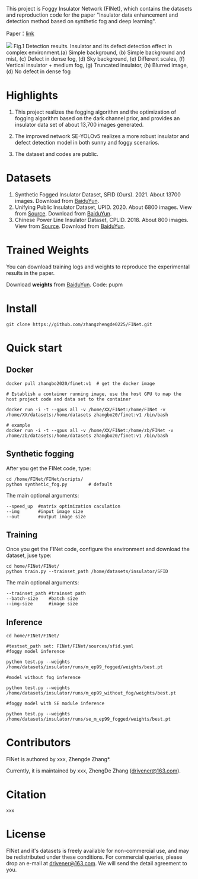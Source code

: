 
This project is Foggy Insulator Network (FINet), which contains the datasets and reproduction code for the paper 
"Insulator data enhancement and detection method based on synthetic fog and deep learning".

Paper：[link](link)


![](https://github.com/zhangzhengde0225/FINet/raw/master/Docs/results.jpg)
Fig.1 Detection results.
Insulator and its defect detection effect in complex environment.(a) Simple background, (b) Simple background and mist, (c) Defect in dense fog, (d) Sky background, (e) Different scales, (f) Vertical insulator + medium fog, (g) Truncated insulator, (h) Blurred image, (d) No defect in dense fog
 

# Highlights
1. This project realizes the fogging algorithm and the optimization of fogging algorithm based on the dark channel prior, and provides an insulator data set of about 13,700 images generated.

2. The improved network SE-YOLOv5 realizes a more robust insulator and defect detection model in both sunny and foggy scenarios.

3. The dataset and codes are public.


# Datasets
1. Synthetic Fogged Insulator Dataset, SFID (Ours). 2021. About 13700 images. Download from [BaiduYun](xxx).
2. Unifying Public Insulator Dataset, UPID. 2020. About 6800 images. View from [Source](https://github.com/heitorcfelix/public-insulator-datasets).
  Download from [BaiduYun](xxxx).
3. Chinese Power Line Insulator Dataset, CPLID. 2018. About 800 images. View from [Source](https://github.com/InsulatorData/InsulatorDataSet).
   Download from [BaiduYun](xxx).

# Trained Weights

You can download training logs and weights to reproduce the experimental results in the paper.

Download **weights** from [BaiduYun](https://pan.baidu.com/s/129ZTtU-0Hq6fVRv2q7LkEA). Code: pupm

# Install
```
git clone https://github.com/zhangzhengde0225/FINet.git
```
# Quick start
## Docker

```
docker pull zhangbo2020/finet:v1  # get the docker image

# Establish a container running image, use the host GPU to map the host project code and data set to the container

docker run -i -t --gpus all -v /home/XX/FINet:/home/FINet -v /home/XX/datasets:/home/datasets zhangbo20/finet:v1 /bin/bash 

# example
docker run -i -t --gpus all -v /home/XX/FINet:/home/zb/FINet -v /home/zb/datasets:/home/datasets zhangbo20/finet:v1 /bin/bash 
```

## Synthetic fogging
After you get the FINet code, type:

```
cd /home/FINet/FINet/scripts/  
python synthetic_fog.py        # default 
```
The main optional arguments:
```
--speed_up  #matrix optimization caculation
--img       #input image size
--out       #output image size
```

## Training
Once you get the FINet code, configure the environment and download the dataset, juse type:

```
cd home/FINet/FINet/
python train.py --trainset_path /home/datasets/insulator/SFID
```
The main optional arguments:
```
--trainset_path #trainset path
--batch-size    #batch size
--img-size      #image size
```

## Inference


```
cd home/FINet/FINet/

#testset_path set: FINet/FINet/sources/sfid.yaml
#foggy model inference

python test.py --weights /home/datasets/insulator/runs/m_ep99_fogged/weights/best.pt

#model without fog inference

python test.py --weights /home/datasets/insulator/runs/m_ep99_without_fog/weights/best.pt

#foggy model with SE module inference

python test.py --weights /home/datasets/insulator/runs/se_m_ep99_fogged/weights/best.pt
```

# Contributors
FINet is authored by xxx, Zhengde Zhang*.

Currently, it is maintained by xxx, ZhengDe Zhang (drivener@163.com).

# Citation
```
xxx
```

# License
FINet and it's datasets is freely available for non-commercial use, and may be redistributed under these conditions. 
For commercial queries, please drop an e-mail at drivener@163.com. We will send the detail agreement to you.
